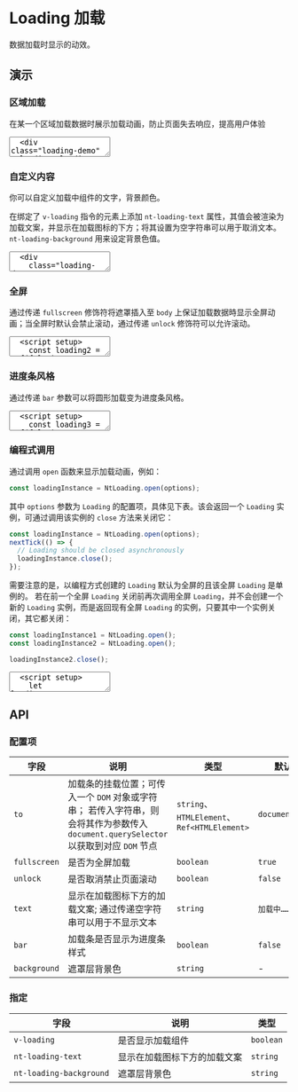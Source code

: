 # Loading 加载

数据加载时显示的动效。

## 演示

<script setup>
  import { Loading as vLoading, Button } from '../../src'
  import { ref } from 'vue'

  const loading = ref(true)

  const loading2 = ref(false)

  function handleOpenLoading() {
    loading2.value = true
    setTimeout(() => {
      loading2.value = false
    }, 3000);
  }

  const loading3 = ref(false)
  function handleBarOpen() {
    loading3.value = true;
  }
  function handleBarClose() {
    loading3.value = false;
  }

  let loadingInstance;
  function handleApiOpen() {
    loadingInstance = vLoading.open();
    setTimeout(() => {
      loadingInstance.close()
    }, 3000);
  }
</script>

### 区域加载

在某一个区域加载数据时展示加载动画，防止页面失去响应，提高用户体验

<ClientOnly>
  <CodePreview>
  <textarea lang="vue-html">
  <div class="loading-demo" v-loading="loading">
    内容加载区域
  </div>
  </textarea>
  <template #preview>
    <div class="loading-demo" v-loading="loading">
      内容加载区域
    </div>
  </template>
  </CodePreview>
</ClientOnly>

### 自定义内容

你可以自定义加载中组件的文字，背景颜色。

在绑定了 `v-loading` 指令的元素上添加 `nt-loading-text` 属性，其值会被渲染为加载文案，并显示在加载图标的下方；将其设置为空字符串可以用于取消文本。`nt-loading-background` 用来设定背景色值。

<ClientOnly>
  <CodePreview>
  <textarea lang="vue-html">
  <div
    class="loading-demo"
    v-loading="loading"
    nt-loading-text="loading……"
    nt-loading-background="rgba(255, 255, 255, .9)"
  >
    内容加载区域
  </div>
  </textarea>
  <template #preview>
    <div
      class="loading-demo"
      v-loading="loading"
      nt-loading-text="loading……"
      nt-loading-background="rgba(255, 255, 255, .9)"
    >
      内容加载区域
    </div>
  </template>
  </CodePreview>
</ClientOnly>

### 全屏

通过传递 `fullscreen` 修饰符将遮罩插入至 `body` 上保证加载数据時显示全屏动画；当全屏时默认会禁止滚动，通过传递 `unlock` 修饰符可以允许滚动。

<ClientOnly>
  <CodePreview>
  <textarea lang="vue">
  <script setup>
    const loading2 = ref(false)
    function handleOpenLoading() {
      loading2.value = true
      setTimeout(() => {
        loading2.value = false
      }, 3000);
    }
  </script>
  <template>
    <div v-loading.fullscreen="loading2">
      <nt-button @click="handleOpenLoading">加载</nt-button>
    </div>
  </template>
  </textarea>
  <template #preview>
    <div v-loading.fullscreen="loading2">
      <Button @click="handleOpenLoading">加载</Button>
    </div>
  </template>
  </CodePreview>
</ClientOnly>

### 进度条风格

通过传递 `bar` 参数可以将圆形加载变为进度条风格。

<ClientOnly>
  <CodePreview>
  <textarea lang="vue">
  <script setup>
    const loading3 = ref(false)
    function handleBarOpen() {
      loading3.value = true;
    }
    function handleBarClose() {
      loading3.value = false;
    }
  </script>
  <template>
    <div class="loading-demo" v-loading:bar.fullscreen.unlock="loading3">
      <nt-button @click="handleBarOpen">开始</nt-button>
      <nt-button @click="handleBarClose">结束</nt-button>
    </div>
  </template>
  </textarea>
  <template #preview>
    <div class="loading-demo" v-loading:bar.fullscreen.unlock="loading3">
      <Button @click="handleBarOpen">开始</Button>
      <Button @click="handleBarClose">结束</Button>
    </div>
  </template>
  </CodePreview>
</ClientOnly>

### 编程式调用

通过调用 `open` 函数来显示加载动画，例如：

```javascript
const loadingInstance = NtLoading.open(options);
```

其中 `options` 参数为 `Loading` 的配置项，具体见下表。该会返回一个 `Loading` 实例，可通过调用该实例的 `close` 方法来关闭它：

```javascript
const loadingInstance = NtLoading.open(options);
nextTick(() => {
  // Loading should be closed asynchronously
  loadingInstance.close();
});
```

需要注意的是，以编程方式创建的 `Loading` 默认为全屏的且该全屏 `Loading` 是单例的。 若在前一个全屏 `Loading` 关闭前再次调用全屏 `Loading`，并不会创建一个新的 `Loading` 实例，而是返回现有全屏 `Loading` 的实例，只要其中一个实例关闭，其它都关闭：

```javascript
const loadingInstance1 = NtLoading.open();
const loadingInstance2 = NtLoading.open();

loadingInstance2.close();
```

<ClientOnly>
  <CodePreview>
  <textarea lang="vue-html">
  <script setup>
    let loadingInstance;
    function handleApiOpen() {
      loadingInstance = NtLoading.open();
      setTimeout(() => {
        loadingInstance.close()
      }, 3000);
    }
  </script>
  <template>
    <nt-button @click="handleApiOpen">开始</nt-button>
  </template>
  </textarea>
  <template #preview>
    <Button @click="handleApiOpen">开始</Button>
  </template>
  </CodePreview>
</ClientOnly>

## API

### 配置项

<!-- prettier-ignore -->
| 字段 | 说明 | 类型 | 默认值 |
| --- | --- | --- | --- |
| `to` | 加载条的挂载位置；可传入一个 `DOM` 对象或字符串； 若传入字符串，则会将其作为参数传入 `document.querySelector` 以获取到对应 `DOM` 节点 | `string`、`HTMLElement`、`Ref<HTMLElement>` | `document.body` |
| `fullscreen` | 是否为全屏加载 | `boolean` | `true` |
| `unlock` | 是否取消禁止页面滚动 | `boolean` | `false` |
| `text` | 显示在加载图标下方的加载文案; 通过传递空字符串可以用于不显示文本 | `string` | `加载中……` |
| `bar` | 加载条是否显示为进度条样式 | `boolean` | `false` |
| `background` | 遮罩层背景色 | `string` | - |

### 指定

<!-- prettier-ignore -->
| 字段 | 说明 | 类型 |
| --- | --- | --- |
| `v-loading` | 是否显示加载组件 | `boolean` |
| `nt-loading-text` | 显示在加载图标下方的加载文案 | `string` |
| `nt-loading-background` | 遮罩层背景色 | `string` |
